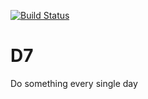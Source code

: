 [![Build Status](https://travis-ci.org/triplefingers/D7.svg?branch=master)](https://travis-ci.org/triplefingers/D7)
# D7
Do something every single day
